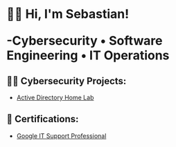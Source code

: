 <h1> 👋🏾 Hi, I'm Sebastian!

  -Cybersecurity • Software Engineering • IT Operations
  
<h2>👨‍💻 Cybersecurity Projects:</h2>

  - [Active Directory Home Lab](https://github.com/sourcecodewithsebas/ActiveDirectoryLab/tree/main)    
<h2>📄 Certifications:</h2>

- [Google IT Support Professional](https://www.coursera.org/account/accomplishments/professional-cert/H8LFUVKEX3LU)
  
